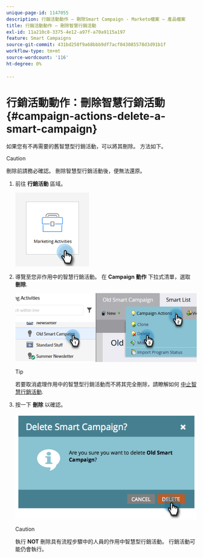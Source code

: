 ```yaml
---
unique-page-id: 1147055
description: 行銷活動動作 — 刪除Smart Campaign - Marketo檔案 — 產品檔案
title: 行銷活動動作 — 刪除智慧行銷活動
exl-id: 11a210c8-3375-4e12-a97f-a70a9115a197
feature: Smart Campaigns
source-git-commit: 431bd258f9a68bbb9df7acf043085578d3d91b1f
workflow-type: tm+mt
source-wordcount: '116'
ht-degree: 0%

---
```


# 行銷活動動作：刪除智慧行銷活動 {#campaign-actions-delete-a-smart-campaign}

如果您有不再需要的舊智慧型行銷活動，可以將其刪除。 方法如下。

>[!CAUTION]
>
>刪除前請務必確認。 刪除智慧型行銷活動後，便無法還原。

1. 前往 **行銷活動** 區域。

   ![](assets/campaign-actions-delete-a-smart-campaign-1.png)

1. 導覽至您非作用中的智慧行銷活動。 在 **Campaign** **動作** 下拉式清單，選取 **刪除**.

   ![](assets/campaign-actions-delete-a-smart-campaign-2.png)

   >[!TIP]
   >
   >若要取消處理作用中的智慧型行銷活動而不將其完全刪除，請瞭解如何 [中止智慧行銷活動](/help/marketo/product-docs/core-marketo-concepts/smart-campaigns/using-smart-campaigns/abort-a-smart-campaign.md).

1. 按一下 **刪除** 以確認。

   ![](assets/campaign-actions-delete-a-smart-campaign-3.png)

   >[!CAUTION]
   >
   >執行 **NOT** 刪除具有流程步驟中的人員的作用中智慧型行銷活動。 行銷活動可能仍會執行。
